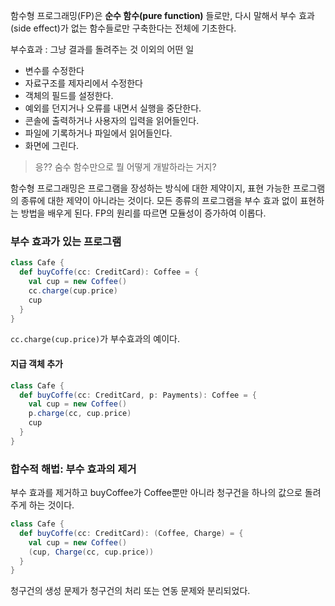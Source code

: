 함수형 프로그래밍(FP)은 **순수 함수(pure function)** 들로만, 다시 말해서 부수 효과(side effect)가 없는 함수들로만 구축한다는 전체에 기초한다.

부수효과 : 그냥 결과를 돌려주는 것 이외의 어떤 일

* 변수를 수정한다
* 자료구조를 제자리에서 수정한다
* 객체의 필드를 설정한다.
* 예외를 던지거나 오류를 내면서 실행을 중단한다.
* 콘솔에 출력하거나 사용자의 입력을 읽어들인다.
* 파일에 기록하거나 파일에서 읽어들인다.
* 화면에 그린다.

> 응?? 숨수 함수만으로 뭘 어떻게 개발하라는 거지?

함수형 프로그래밍은 프로그램을 장성하는 방식에 대한 제약이지, 표현 가능한 프로그램의 종류에 대한 제약이 아니라는 것이다. 모든 종류의 프로그램을 부수 효과 없이 표현하는 방법을 배우게 된다. FP의 원리를 따르면 모듈성이 증가하여 이롭다.

### 부수 효과가 있는 프로그램

```Scala
class Cafe {
  def buyCoffe(cc: CreditCard): Coffee = {
    val cup = new Coffee()
    cc.charge(cup.price)
    cup
  }
}
```

`cc.charge(cup.price)`가 부수효과의 예이다.

#### 지급 객체 추가

```Scala
class Cafe {
  def buyCoffe(cc: CreditCard, p: Payments): Coffee = {
    val cup = new Coffee()
    p.charge(cc, cup.price)
    cup
  }
}
```

### 합수적 해법: 부수 효과의 제거

부수 효과를 제거하고 buyCoffee가 Coffee뿐만 아니라 청구건을 하나의 값으로 돌려주게 하는 것이다.

```Scala
class Cafe {
  def buyCoffe(cc: CreditCard): (Coffee, Charge) = {
    val cup = new Coffee()    
    (cup, Charge(cc, cup.price))
  }
}
```

청구건의 생성 문제가 청구건의 처리 또는 연동 문제와 분리되었다.
